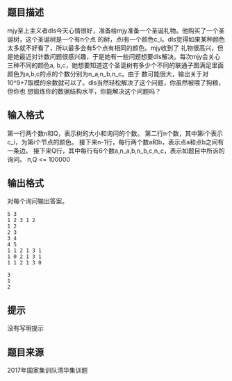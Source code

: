 


## 题目描述
mjy至上主义者dls今天心情很好，准备给mjy准备一个圣诞礼物。他购买了一个圣诞树，这个圣诞树是一个有n个点
的树，点i有一个颜色c_i。dls觉得如果某种颜色太多就不好看了，所以最多会有5个点有相同的颜色。mjy收到了
礼物很高兴，但是她最近对计数问题很感兴趣，于是她有一些问题想要dls解决。每次mjy会关心三种不同的颜色a,
b,c，她想要知道这个圣诞树有多少个不同的联通子图满足里面颜色为a,b,c的点的个数分别为n_a,n_b,n_c。由于
数可能很大，输出关于对10^9+7取模的余数就可以了。dls当然轻松解决了这个问题，你虽然被喂了狗粮，但你也
想锻炼你的数据结构水平，你能解决这个问题吗？
## 输入格式
第一行两个数n和Q，表示树的大小和询问的个数。
第二行n个数，其中第i个表示c_i，为第i个节点的颜色。
接下来n-1行，每行两个数a和b，表示点a和点b之间有一条边。
接下来Q行，其中每行有6个数a,n_a,b,n_b,c,n_c，表示如题目中所诉的询问。
n,Q <= 100000
## 输出格式
对每个询问输出答案。

```input1
5 3
1 2 3 1 2
1 2
2 3 
3 4
4 5
1 1 2 1 3 1
1 0 2 1 3 1
1 1 2 1 3 0

```
```output1
3
1
2
```

## 提示
没有写明提示
## 题目来源
2017年国家集训队清华集训题


